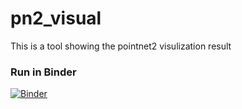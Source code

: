 # pn2_visual
This is a tool showing the pointnet2 visulization result
### Run in Binder
[![Binder](https://mybinder.org/badge_logo.svg)](https://mybinder.org/v2/gh/ymp5078/pn2_visual.git/master?urlpath=%2Fvoila%2Frender%2Fpn2_visualization_with_multiple_radius_v3.ipynb)
